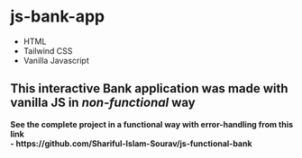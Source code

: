 # js-bank-app
<ul>
<li>HTML</li>
<li>Tailwind CSS</li>
<li>Vanilla Javascript</li>
</ul>
<h2>This interactive Bank application was made with vanilla JS in <i>non-functional</i> way</h2>
<strong>See the complete project in a functional way with error-handling from this link <br>
- https://github.com/Shariful-Islam-Sourav/js-functional-bank </strong> 
